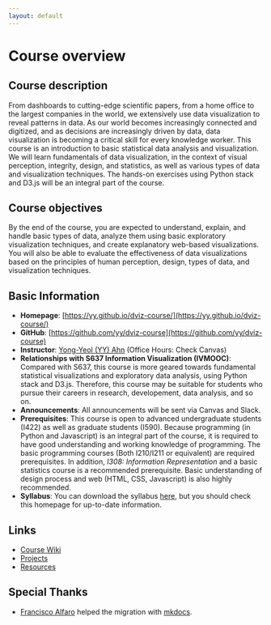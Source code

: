 ```yaml
---
layout: default
---
```


# Course overview

## Course description 

From dashboards to cutting-edge scientific papers, from a home office to the
largest companies in the world, we extensively use data visualization to reveal
patterns in data. As our world becomes increasingly connected and digitized,
and as decisions are increasingly driven by data, data visualization is
becoming a critical skill for every knowledge worker. This course is an
introduction to basic statistical data analysis and visualization. We will
learn fundamentals of data visualization, in the context of visual perception,
integrity, design, and statistics, as well as various types of data and
visualization techniques. The hands-on exercises using Python stack and D3.js
will be an integral part of the course. 

## Course objectives

By the end of the course, you are expected to understand, explain, and handle
basic types of data, analyze them using basic exploratory visualization
techniques, and create explanatory web-based visualizations. You will also be
able to evaluate the effectiveness of data visualizations based on the
principles of human perception, design, types of data, and visualization
techniques. 



## Basic Information

- **Homepage**: [https://yy.github.io/dviz-course/](https://yy.github.io/dviz-course/)
- **GitHub**: [https://github.com/yy/dviz-course](https://github.com/yy/dviz-course)
- **Instructor**: [Yong-Yeol (YY) Ahn](http://yongyeol.com) (Office Hours: Check Canvas) 
- **Relationships with S637 Information Visualization (IVMOOC)**: Compared with S637, this course is more geared towards fundamental statistical visualizations and exploratory data analysis, using Python stack and D3.js. Therefore, this course may be suitable for students who pursue their careers in research, developement, data analysis, and so on. 
- **Announcements**: All announcements will be sent via Canvas and Slack. 
- **Prerequisites**: This course is open to advanced undergraduate students (I422) as well as graduate students (I590). Because programming (in Python and Javascript) is an integral part of the course, it is required to have good understanding and working knowledge of programming. The basic programming courses (Both I210/I211 or equivalent) are required prerequisites. In addition, *I308: Information Representation* and a basic statistics course is a recommended prerequisite. Basic understanding of design process and web (HTML, CSS, Javascript) is also highly recommended.
- **Syllabus**: You can download the syllabus [here](http://yongyeol.com/teaching/dviz_syllabus.pdf), but you should check this homepage for up-to-date information. 

## Links 

- [Course Wiki](https://github.com/yy/dviz-course/wiki)
- [Projects](https://github.com/yy/dviz-course/wiki/Projects)
- [Resources](https://github.com/yy/dviz-course/wiki/Resources)


## Special Thanks

- [Francisco Alfaro](https://github.com/fralfaro) helped the migration with [mkdocs](https://www.mkdocs.org). 


